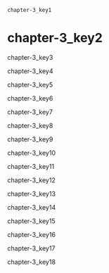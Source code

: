 ```ngMeta
chapter-3_key1
```
# chapter-3_key2
chapter-3_key3

chapter-3_key4

chapter-3_key5

chapter-3_key6

chapter-3_key7

chapter-3_key8

chapter-3_key9

chapter-3_key10

chapter-3_key11

chapter-3_key12

chapter-3_key13

chapter-3_key14

chapter-3_key15

chapter-3_key16

chapter-3_key17

chapter-3_key18

